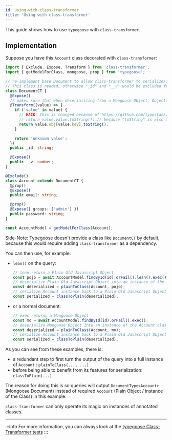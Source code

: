 ```yaml
---
id: using-with-class-transformer
title: 'Using with class-transformer'
---
```


This guide shows how to use `typegoose` with `class-transformer`.

## Implementation

Suppose you have this `Account` class decorated with `class-transformer`:

```ts
import { Exclude, Expose, Transform } from 'class-transformer';
import { getModelForClass, mongoose, prop } from 'typegoose';

// re-implement base Document to allow class-transformer to serialize/deserialize its properties
// This class is needed, otherwise "_id" and "__v" would be excluded from the output
class DocumentCT {
  @Expose()
  // makes sure that when deserializing from a Mongoose Object, ObjectId is serialized into a string
  @Transform((value) => {
    if ('value' in value) {
      // HACK: this is changed because of https://github.com/typestack/class-transformer/issues/879
      // return value.value.toString(); // because "toString" is also a wrapper for "toHexString"
      return value.obj[value.key].toString();
    }

    return 'unknown value';
  })
  public _id: string;

  @Expose()
  public __v: number;
}

@Exclude()
class Account extends DocumentCT {
  @prop()
  @Expose()
  public email: string;

  @prop()
  @Expose({ groups: ['admin'] })
  public password: string;
}

const AccountModel = getModelForClass(Account);
```

Side-Note: Typegoose doesn't provide a class like `DocumentCT` by default, because this would require adding `class-transformer` as a dependency.

You can then use, for example:

* `lean()` on the query:

  ```ts
  // lean return a Plain Old Javascript Object
  const pojo = await AccountModel.findById(id).orFail().lean().exec();
  // deserialize Plain Old Javascript Object into an instance of the Account class
  const deserialized = plainToClass(Account, pojo);
  // serialize Account instance back to a Plain Old Javascript Object, applying class-transformer's magic
  const serialized = classToPlain(deserialized);
  ```

* or a normal document:

  ```ts
  // exec returns a Mongoose Object
  const mo = await AccountModel.findById(id).orFail().exec();
  // deserialize Mongoose Object into an instance of the Account class
  const deserialized = plainToClass(Account, mo);
  // serialize Account instance back to a Plain Old Javascript Object, applying class-transformer's magic
  const serialized = classToPlain(deserialized);
  ```

As you can see from these examples, there is:

* a redundant step to first turn the output of the query into a full instance of `Account` : `plainToClass(..., ...)`
* before being able to benefit from its features for serialization: `classToPlain(...)`

The reason for doing this is so queries will output `DocumentType<Account>` (Mongoose Document) instead of required `Account` (Plain Object / instance of the Class) in this example.

`class-transformer` can only operate its magic on instances of annotated classes.

---

:::info
For more information, you can always look at the [typegoose Class-Transformer tests](https://github.com/typegoose/typegoose/blob/master/test/tests/classTransformer.test.ts)
:::
